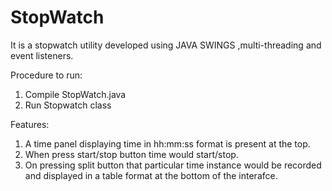 # StopWatch
It is a stopwatch utility developed using JAVA SWINGS ,multi-threading and event listeners.

Procedure to run:

1. Compile StopWatch.java
2. Run Stopwatch class

Features:

1. A time panel displaying time in hh:mm:ss format is present at the top.
2. When press start/stop button time would start/stop.
3. On pressing split button that particular time instance would be recorded and displayed in a table format at the bottom of the      interafce.

